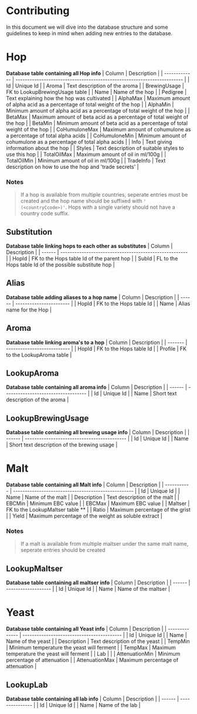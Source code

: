 # Contributing

In this document we will dive into the database structure and some guidelines to keep in mind when adding new entries to the database.

# Hop
**Database table containing all Hop info**
| Column        | Description                                                             |
| ------------- | ----------------------------------------------------------------------- |
| Id            | Unique Id                                                               |
| Aroma         | Text description of the aroma                                           |
| BrewingUsage  | FK to LookupBrewingUsage table                                          |
| Name          | Name of the hop                                                         |
| Pedigree      | Text explaining how the hop was cultivated                              |
| AlphaMax      | Maximum amount of alpha acid as a percentage of total weight of the hop |
| AlphaMin      | Minimum amount of alpha acid as a percentage of total weight of the hop |
| BetaMax       | Maximum amount of beta acid as a percentage of total weight of the hop  |
| BetaMin       | Minimum amount of beta acid as a percentage of total weight of the hop  |
| CoHumuloneMax | Maximum amount of cohumulone as a percentage of total alpha acids       |
| CoHumuloneMin | Minimum amount of cohumulone as a percentage of total alpha acids       |
| Info          | Text giving information about the hop                                   |
| Styles        | Text description of suitable styles to use this hop                     |
| TotalOilMax   | Maximum amount of oil in ml/100g                                        |
| TotalOilMin   | Minimum amount of oil in ml/100g                                        |
| TradeInfo     | Text description on how to use the hop and 'trade secrets'              |

### Notes
> If a hop is available from multiple countries, seperate entries must be created and the hop name should be suffixed with `' (<countryCcode>)'`. Hops with a single variety should not have a country code suffix.

## Substitution
**Database table linking hops to each other as substitutes**
| Column | Description                                            |
| ------ | ------------------------------------------------------ |
| HopId  | FK to the Hops table Id of the parent hop              |
| SubId  | FL to the Hops table Id of the possible substitute hop |

## Alias
**Database table adding aliases to a hop name**
| Column | Description             |
| ------ | ----------------------- |
| HopId  | FK to the Hops table Id |
| Name   | Alias name for the Hop  |

## Aroma
**Database table linking aroma's to a hop**
| Column  | Description                 |
| ------- | --------------------------- |
| HopId   | FK to the Hops table Id     |
| Profile | FK to the LookupAroma table |

## LookupAroma
**Database table containing all aroma info**
| Column | Description                         |
| ------ | ----------------------------------- |
| Id     | Unique Id                           |
| Name   | Short text description of the aroma |

## LookupBrewingUsage
**Database table containing all brewing usage info**
| Column | Description                                 |
| ------ | ------------------------------------------- |
| Id     | Unique Id                                   |
| Name   | Short text description of the brewing usage |

# Malt
**Database table containing all Malt info**
| Column      | Description                                         |
| ----------- | --------------------------------------------------- |
| Id          | Unique Id                                           |
| Name        | Name of the malt                                    |
| Description | Text description of the malt                        |
| EBCMin      | Minimum EBC value                                   |
| EBCMax      | Maximum EBC value                                   |
| Maltser     | FK to the LookupMaltser table **                    | 
| Ratio       | Maximum percentage of the grist                     |
| Yield       | Maximum percentage of the weight as soluble extract |

### Notes
> If a malt is available from multiple maltser under the same malt name, seperate entries should be created

## LookupMaltser
**Database table containing all maltser info**
| Column | Description         |
| ------ | ------------------- |
| Id     | Unique Id           |
| Name   | Name of the maltser |

# Yeast
**Database table containing all Yeast info**
| Column         | Description                                |
| -------------- | ------------------------------------------ |
| Id             | Unique Id                                  |
| Name           | Name of the yeast                          |
| Description    | Text description of the yeast              |
| TempMin        | Minimum temperature the yeast will ferment |
| TempMax        | Maximum temperature the yeast will ferment |
| Lab            |                                            |
| AttenuationMin | Minimum percentage of attenuation          |
| AttenuationMax | Maximum percentage of attenuation          |

## LookupLab
**Database table containing all lab info**
| Column | Description     |
| ------ | --------------- |
| Id     | Unique Id       |
| Name   | Name of the lab |